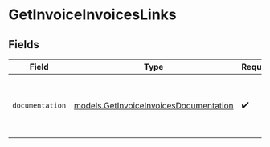 # GetInvoiceInvoicesLinks


## Fields

| Field                                                                                  | Type                                                                                   | Required                                                                               | Description                                                                            |
| -------------------------------------------------------------------------------------- | -------------------------------------------------------------------------------------- | -------------------------------------------------------------------------------------- | -------------------------------------------------------------------------------------- |
| `documentation`                                                                        | [models.GetInvoiceInvoicesDocumentation](../models/getinvoiceinvoicesdocumentation.md) | :heavy_check_mark:                                                                     | The URL to the generic Mollie API error handling guide.                                |